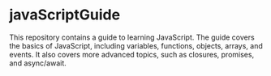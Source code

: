 # javaScriptGuide
This repository contains a guide to learning JavaScript. The guide covers the basics of JavaScript, including variables, functions, objects, arrays, and events. It also covers more advanced topics, such as closures, promises, and async/await.
